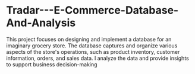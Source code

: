 # Tradar---E-Commerce-Database-And-Analysis
This project focuses on designing and implement a database for an imaginary grocery store. The database captures and organize various aspects of the store's operations, such as product inventory, customer information, orders, and sales data. I analyze the data and provide insights to support business decision-making
